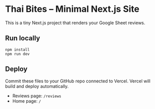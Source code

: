 # Thai Bites – Minimal Next.js Site

This is a tiny Next.js project that renders your Google Sheet reviews.

## Run locally
```
npm install
npm run dev
```

## Deploy
Commit these files to your GitHub repo connected to Vercel.
Vercel will build and deploy automatically.

- Reviews page: `/reviews`
- Home page: `/`
